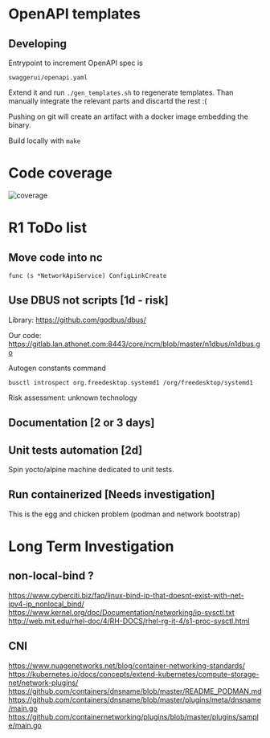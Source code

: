 # OpenAPI templates

## Developing

Entrypoint to increment OpenAPI spec is 

    swaggerui/openapi.yaml

Extend it and run `./gen_templates.sh` to regenerate templates. Than manually integrate the relevant parts and discartd the rest :(

Pushing on git will create an artifact with a docker image embedding the binary.

Build locally with `make`

# Code coverage

![coverage](https://gitlab.com/gitlab-org/gitlab/badges/master/coverage.svg?job=coverage)

# R1 ToDo list

## Move code into nc

    func (s *NetworkApiService) ConfigLinkCreate
	

## Use DBUS not scripts [1d - risk]

Library: https://github.com/godbus/dbus/

Our code: https://gitlab.lan.athonet.com:8443/core/ncm/blob/master/n1dbus/n1dbus.go

Autogen constants command

    busctl introspect org.freedesktop.systemd1 /org/freedesktop/systemd1

Risk assessment: unknown technology

## Documentation [2 or 3 days]

## Unit tests automation [2d]

Spin yocto/alpine machine dedicated to unit tests.

## Run containerized [Needs investigation]

This is the egg and chicken problem (podman and network bootstrap)

# Long Term Investigation

## non-local-bind ?

https://www.cyberciti.biz/faq/linux-bind-ip-that-doesnt-exist-with-net-ipv4-ip_nonlocal_bind/
https://www.kernel.org/doc/Documentation/networking/ip-sysctl.txt
http://web.mit.edu/rhel-doc/4/RH-DOCS/rhel-rg-it-4/s1-proc-sysctl.html

## CNI
https://www.nuagenetworks.net/blog/container-networking-standards/
https://kubernetes.io/docs/concepts/extend-kubernetes/compute-storage-net/network-plugins/
https://github.com/containers/dnsname/blob/master/README_PODMAN.md
https://github.com/containers/dnsname/blob/master/plugins/meta/dnsname/main.go
https://github.com/containernetworking/plugins/blob/master/plugins/sample/main.go
